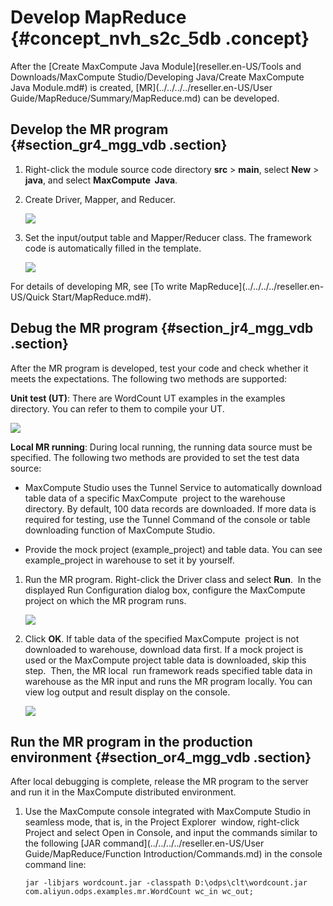 # Develop MapReduce {#concept_nvh_s2c_5db .concept}

After the [Create MaxCompute Java Module](reseller.en-US/Tools and Downloads/MaxCompute Studio/Developing Java/Create MaxCompute Java Module.md#) is created, [MR](../../../../reseller.en-US/User Guide/MapReduce/Summary/MapReduce.md) can be developed.

## Develop the MR program {#section_gr4_mgg_vdb .section}

1.  Right-click the module source code directory **src** \> **main**, select **New** \> **java**, and select **MaxCompute  Java**.

2.  Create Driver, Mapper, and Reducer.

    ![](http://static-aliyun-doc.oss-cn-hangzhou.aliyuncs.com/assets/img/12131/15444363231997_en-US.png)

3.  Set the input/output table and Mapper/Reducer class. The framework code is automatically filled in the template.

    ![](http://static-aliyun-doc.oss-cn-hangzhou.aliyuncs.com/assets/img/12131/15444363241998_en-US.png)


For details of developing MR, see [To write MapReduce](../../../../reseller.en-US/Quick Start/MapReduce.md#).

## Debug the MR program {#section_jr4_mgg_vdb .section}

After the MR program is developed, test your code and check whether it meets the expectations. The following two methods are supported:

**Unit test \(UT\)**: There are WordCount UT examples in the examples directory. You can refer to them to compile your UT.

![](http://static-aliyun-doc.oss-cn-hangzhou.aliyuncs.com/assets/img/12131/15444363241999_en-US.png)

**Local MR running**: During local running, the running data source must be specified. The following two methods are provided to set the test data source:

-   MaxCompute Studio uses the Tunnel Service to automatically download table data of a specific MaxCompute  project to the warehouse directory. By default, 100 data records are downloaded. If more data is required for testing, use the Tunnel Command of the console or table downloading function of MaxCompute Studio.

-   Provide the mock project \(example\_project\) and table data. You can see example\_project in warehouse to set it by yourself.


1.  Run the MR program. Right-click the Driver class and select **Run**.  In the displayed Run Configuration dialog box, configure the MaxCompute project on which the MR program runs.

    ![](http://static-aliyun-doc.oss-cn-hangzhou.aliyuncs.com/assets/img/12131/15444363242001_en-US.png)

2.  Click **OK**. If table data of the specified MaxCompute  project is not downloaded to warehouse, download data first. If a mock project is used or the MaxCompute project table data is downloaded, skip this step.  Then, the MR local  run framework reads specified table data in warehouse as the MR input and runs the MR program locally. You can view log output and result display on the console.

    ![](http://static-aliyun-doc.oss-cn-hangzhou.aliyuncs.com/assets/img/12131/15444363242002_en-US.png)


## Run the MR program in the production environment {#section_or4_mgg_vdb .section}

After local debugging is complete, release the MR program to the server and run it in the MaxCompute distributed environment.

1.  Use the MaxCompute console integrated with MaxCompute Studio in seamless mode, that is, in the Project Explorer  window, right-click Project and select Open in Console, and input the commands similar to the following [JAR command](../../../../reseller.en-US/User Guide/MapReduce/Function Introduction/Commands.md) in the console command line:

    ```
    jar -libjars wordcount.jar -classpath D:\odps\clt\wordcount.jar com.aliyun.odps.examples.mr.WordCount wc_in wc_out;
    ```


